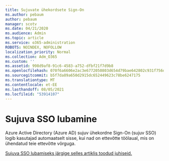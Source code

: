 ```yaml
---
title: Sujuvate ühekordsete Sign-On
ms.author: pebaum
author: pebaum
manager: scotv
ms.date: 04/21/2020
ms.audience: Admin
ms.topic: article
ms.service: o365-administration
ROBOTS: NOINDEX, NOFOLLOW
localization_priority: Normal
ms.collection: Adm_O365
ms.custom: ''
ms.assetid: 998d9af8-91c6-4583-a752-dfbf21f7d9b8
ms.openlocfilehash: 070f6a6606e2ac3e6772050803d654d79bae642802c931f756d1c1ac3421f34d
ms.sourcegitcommit: b5f7da89a650d2915dc652449623c78be6247175
ms.translationtype: MT
ms.contentlocale: et-EE
ms.lasthandoff: 08/05/2021
ms.locfileid: "53914107"
---
```

# <a name="enable-seamless-sso"></a>Sujuva SSO lubamine

Azure Active Directory (Azure AD) sujuv ühekordne Sign-On (sujuv SSO) logib kasutajad automaatselt sisse, kui nad on ettevõtte töölaual, mis on ühendatud teie ettevõtte võrguga.
  
[Sujuva SSO lubamiseks järgige selles artiklis toodud juhiseid.](https://docs.microsoft.com/azure/active-directory/connect/active-directory-aadconnect-sso-quick-start)
  

